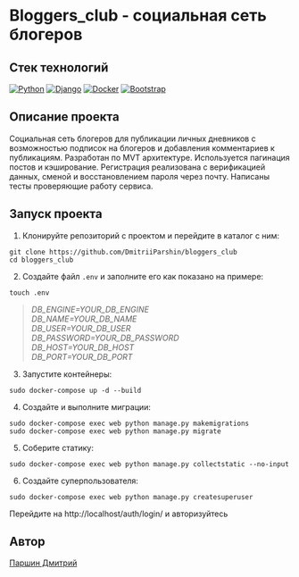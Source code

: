 # Bloggers_club - социальная сеть блогеров
## Стек технологий
[![Python](https://img.shields.io/badge/-Python-464646?style=flat-square&logo=Python)](https://www.python.org/)
[![Django](https://img.shields.io/badge/-Django-464646?style=flat-square&logo=Django)](https://www.djangoproject.com/)
[![Docker](https://img.shields.io/badge/-Docker-464646?style=flat-square&logo=Docker)](https://www.docker.com/)
[![Bootstrap](https://img.shields.io/badge/-Bootstrap-464646?style=flat-square&logo=Bootstrap)](https://getbootstrap.com/)
## Описание проекта
Социальная сеть блогеров для публикации личных дневников с возможностью подписок на блогеров и добавления комментариев к публикациям.
Разработан по MVT архитектуре. Используется пагинация постов и кэширование. Регистрация реализована с верификацией данных, сменой и восстановлением пароля через почту. Написаны тесты проверяющие работу сервиса.
## Запуск проекта
1. Клонируйте репозиторий с проектом и перейдите в каталог с ним:
```
git clone https://github.com/DmitriiParshin/bloggers_club
cd bloggers_club
```
2. Создайте файл `.env` и заполните его как показано на примере:
```
touch .env
```
>_DB_ENGINE=YOUR_DB_ENGINE  
DB_NAME=YOUR_DB_NAME  
DB_USER=YOUR_DB_USER  
DB_PASSWORD=YOUR_DB_PASSWORD  
DB_HOST=YOUR_DB_HOST  
DB_PORT=YOUR_DB_PORT_
3. Запустите контейнеры:
```
sudo docker-compose up -d --build
```
4. Создайте и выполните миграции:
```
sudo docker-compose exec web python manage.py makemigrations
sudo docker-compose exec web python manage.py migrate
```
5. Соберите статику:
```
sudo docker-compose exec web python manage.py collectstatic --no-input
```
6. Создайте суперпользователя:
```
sudo docker-compose exec web python manage.py createsuperuser
```
Перейдите на http://localhost/auth/login/ и авторизуйтесь
## Автор
[Паршин Дмитрий](https://github.com/DmitriiParshin)